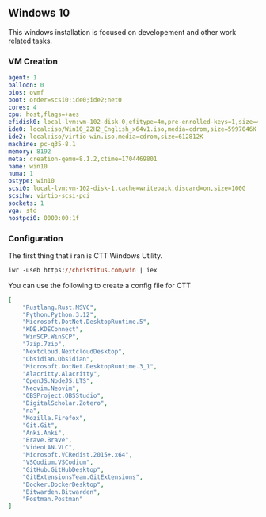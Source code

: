 ## Windows 10 

This windows installation is focused on developement and other work related tasks. 

### VM Creation

```yaml
agent: 1
balloon: 0
bios: ovmf
boot: order=scsi0;ide0;ide2;net0
cores: 4
cpu: host,flags=+aes
efidisk0: local-lvm:vm-102-disk-0,efitype=4m,pre-enrolled-keys=1,size=4M
ide0: local:iso/Win10_22H2_English_x64v1.iso,media=cdrom,size=5997046K
ide2: local:iso/virtio-win.iso,media=cdrom,size=612812K
machine: pc-q35-8.1
memory: 8192
meta: creation-qemu=8.1.2,ctime=1704469801
name: win10
numa: 1
ostype: win10
scsi0: local-lvm:vm-102-disk-1,cache=writeback,discard=on,size=100G
scsihw: virtio-scsi-pci
sockets: 1
vga: std
hostpci0: 0000:00:1f
```

### Configuration

The first thing that i ran is CTT Windows Utility.

```ps
iwr -useb https://christitus.com/win | iex
```

You can use the following to create a config file for CTT 

```json
[
    "Rustlang.Rust.MSVC",
    "Python.Python.3.12",
    "Microsoft.DotNet.DesktopRuntime.5",
    "KDE.KDEConnect",
    "WinSCP.WinSCP",
    "7zip.7zip",
    "Nextcloud.NextcloudDesktop",
    "Obsidian.Obsidian",
    "Microsoft.DotNet.DesktopRuntime.3_1",
    "Alacritty.Alacritty",
    "OpenJS.NodeJS.LTS",
    "Neovim.Neovim",
    "OBSProject.OBSStudio",
    "DigitalScholar.Zotero",
    "na",
    "Mozilla.Firefox",
    "Git.Git",
    "Anki.Anki",
    "Brave.Brave",
    "VideoLAN.VLC",
    "Microsoft.VCRedist.2015+.x64",
    "VSCodium.VSCodium",
    "GitHub.GitHubDesktop",
    "GitExtensionsTeam.GitExtensions",
    "Docker.DockerDesktop",
    "Bitwarden.Bitwarden",
    "Postman.Postman"
]

```
